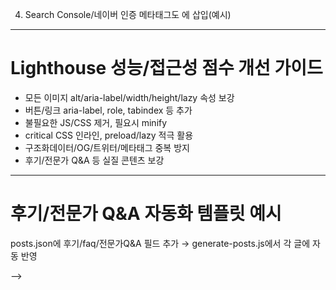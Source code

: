 <!--
# 외부 신뢰도 백링크 자동화 가이드

아래의 신뢰도 높은 사이트/SNS/포털/커뮤니티/블로그 등에 pay24.store 메인/주요 글 링크를 남기면 SEO와 신뢰도가 크게 향상됩니다.

- 네이버 블로그/카페/포스트/지식인
- 티스토리/브런치/다음카페
- 인스타그램/페이스북/X(트위터)/유튜브/구글 사이트
- 각종 금융/재테크/정보 커뮤니티(클리앙, 뽐뿌, 루리웹 등)

## 자동화 예시
- 각 글 하단 공유 버튼 클릭 → URL 복사 → 위 사이트에 후기/정보/리뷰/링크 남기기
- 네이버 블로그/카페/포스트에 후기/정보성 글 작성 시 본문에 링크 삽입
- 인스타/페북/X/유튜브 등 SNS에 후기/정보/링크 업로드
- 구글 사이트/티스토리/브런치 등에도 정보성 글+링크 업로드

---

# Search Console/GA4 연동 자동화 가이드

1. Search Console(구글) 및 네이버 서치어드바이저에 pay24.store 등록
2. sitemap.xml 제출(자동화 스크립트로 최신화)
3. GA4 추적ID 발급 후 index.html, blog/index.html, 주요 글 <head>에 아래 코드 삽입

<!-- GA4 추적 코드 템플릿 -->
<script async src="https://www.googletagmanager.com/gtag/js?id=G-XXXXXXXXXX"></script>
<script>
window.dataLayer = window.dataLayer || [];
function gtag(){dataLayer.push(arguments);}
gtag('js', new Date());
gtag('config', 'G-XXXXXXXXXX');
</script>

4. Search Console/네이버 인증 메타태그도 <head>에 삽입(예시)
<meta name="naver-site-verification" content="네이버인증코드" />
<meta name="google-site-verification" content="구글인증코드" />

---

# Lighthouse 성능/접근성 점수 개선 가이드

- 모든 이미지 alt/aria-label/width/height/lazy 속성 보강
- 버튼/링크 aria-label, role, tabindex 등 추가
- 불필요한 JS/CSS 제거, 필요시 minify
- critical CSS 인라인, preload/lazy 적극 활용
- 구조화데이터/OG/트위터/메타태그 중복 방지
- 후기/전문가 Q&A 등 실질 콘텐츠 보강

---

# 후기/전문가 Q&A 자동화 템플릿 예시

posts.json에 후기/faq/전문가Q&A 필드 추가 → generate-posts.js에서 각 글에 자동 반영

-->
